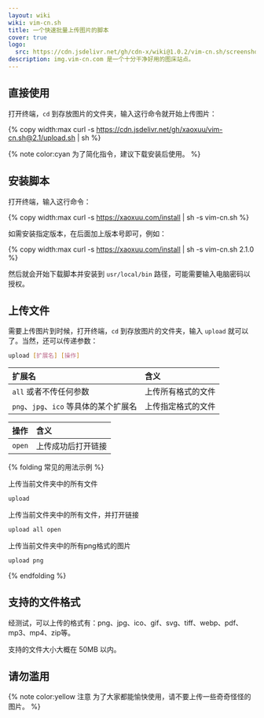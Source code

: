 ```yaml
---
layout: wiki
wiki: vim-cn.sh
title: 一个快速批量上传图片的脚本
cover: true
logo:
  src: https://cdn.jsdelivr.net/gh/cdn-x/wiki@1.0.2/vim-cn.sh/screenshot.png
description: img.vim-cn.com 是一个十分干净好用的图床站点。
---
```


<!-- more -->

## 直接使用

打开终端，`cd` 到存放图片的文件夹，输入这行命令就开始上传图片：

{% copy width:max curl -s https://cdn.jsdelivr.net/gh/xaoxuu/vim-cn.sh@2.1/upload.sh | sh %}

{% note color:cyan 为了简化指令，建议下载安装后使用。 %}

## 安装脚本

打开终端，输入这行命令：

{% copy width:max curl -s https://xaoxuu.com/install | sh -s vim-cn.sh %}

如需安装指定版本，在后面加上版本号即可，例如：

{% copy width:max curl -s https://xaoxuu.com/install | sh -s vim-cn.sh 2.1.0 %}

然后就会开始下载脚本并安装到 `usr/local/bin` 路径，可能需要输入电脑密码以授权。

## 上传文件

需要上传图片到时候，打开终端，`cd` 到存放图片的文件夹，输入 `upload` 就可以了。当然，还可以传递参数：

```sh
upload [扩展名] [操作]
```

| 扩展名                             | 含义               |
| :---------------------------------- | :------------------ |
| `all` 或者不传任何参数  | 上传所有格式的文件   |
| `png`、`jpg`、`ico` 等具体的某个扩展名 | 上传指定格式的文件 |

| 操作            | 含义               |
| :--------------- | :------------------ |
| `open` | 上传成功后打开链接 |


{% folding 常见的用法示例 %}

上传当前文件夹中的所有文件

```sh
upload
```

上传当前文件夹中的所有文件，并打开链接

```sh
upload all open
```

上传当前文件夹中的所有png格式的图片

```sh
upload png
```
{% endfolding %}


## 支持的文件格式


经测试，可以上传的格式有：png、jpg、ico、gif、svg、tiff、webp、pdf、mp3、mp4、zip等。

支持的文件大小大概在 50MB 以内。

## 请勿滥用

{% note color:yellow 注意 为了大家都能愉快使用，请不要上传一些奇奇怪怪的图片。 %}
